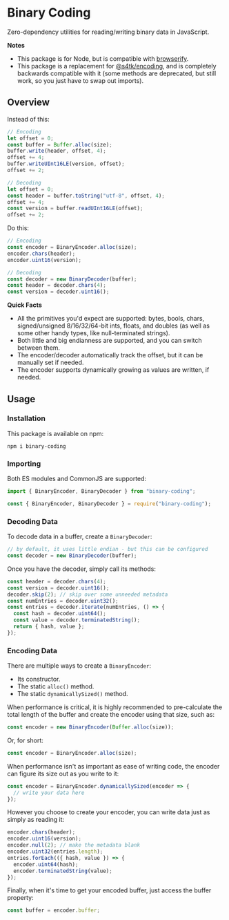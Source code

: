 # Binary Coding

Zero-dependency utilities for reading/writing binary data in JavaScript.

**Notes**
- This package is for Node, but is compatible with [browserify](https://www.npmjs.com/package/browserify).
- This package is a replacement for [@s4tk/encoding](https://www.npmjs.com/package/@s4tk/encoding), and is completely backwards compatible with it (some methods are deprecated, but still work, so you just have to swap out imports).

## Overview

Instead of this:
```ts
// Encoding
let offset = 0;
const buffer = Buffer.alloc(size);
buffer.write(header, offset, 4);
offset += 4;
buffer.writeUInt16LE(version, offset);
offset += 2;

// Decoding
let offset = 0;
const header = buffer.toString("utf-8", offset, 4);
offset += 4;
const version = buffer.readUInt16LE(offset);
offset += 2;
```

Do this:
```ts
// Encoding
const encoder = BinaryEncoder.alloc(size);
encoder.chars(header);
encoder.uint16(version);

// Decoding
const decoder = new BinaryDecoder(buffer);
const header = decoder.chars(4);
const version = decoder.uint16();
```

**Quick Facts**
- All the primitives you'd expect are supported: bytes, bools, chars, signed/unsigned 8/16/32/64-bit ints, floats, and doubles (as well as some other handy types, like null-terminated strings).
- Both little and big endianness are supported, and you can switch between them.
- The encoder/decoder automatically track the offset, but it can be manually set if needed.
- The encoder supports dynamically growing as values are written, if needed.

## Usage

### Installation

This package is available on npm:
```console
npm i binary-coding
```

### Importing

Both ES modules and CommonJS are supported:
```ts
import { BinaryEncoder, BinaryDecoder } from "binary-coding";
```
```js
const { BinaryEncoder, BinaryDecoder } = require("binary-coding");
```

### Decoding Data

To decode data in a buffer, create a `BinaryDecoder`:
```ts
// by default, it uses little endian - but this can be configured
const decoder = new BinaryDecoder(buffer);
```

Once you have the decoder, simply call its methods:
```ts
const header = decoder.chars(4);
const version = decoder.uint16();
decoder.skip(2); // skip over some unneeded metadata
const numEntries = decoder.uint32();
const entries = decoder.iterate(numEntries, () => {
  const hash = decoder.uint64();
  const value = decoder.terminatedString();
  return { hash, value };
});
```

### Encoding Data

There are multiple ways to create a `BinaryEncoder`:
- Its constructor.
- The static `alloc()` method.
- The static `dynamicallySized()` method.

When performance is critical, it is highly recommended to pre-calculate the total length of the buffer and create the encoder using that size, such as:
```ts
const encoder = new BinaryEncoder(Buffer.alloc(size));
```

Or, for short:
```ts
const encoder = BinaryEncoder.alloc(size);
```

When performance isn't as important as ease of writing code, the encoder can figure its size out as you write to it:
```ts
const encoder = BinaryEncoder.dynamicallySized(encoder => {
  // write your data here
});
```

However you choose to create your encoder, you can write data just as simply as reading it:
```ts
encoder.chars(header);
encoder.uint16(version);
encoder.null(2); // make the metadata blank
encoder.uint32(entries.length);
entries.forEach(({ hash, value }) => {
  encoder.uint64(hash);
  encoder.terminatedString(value);
});
```

Finally, when it's time to get your encoded buffer, just access the buffer property:
```ts
const buffer = encoder.buffer;
```
